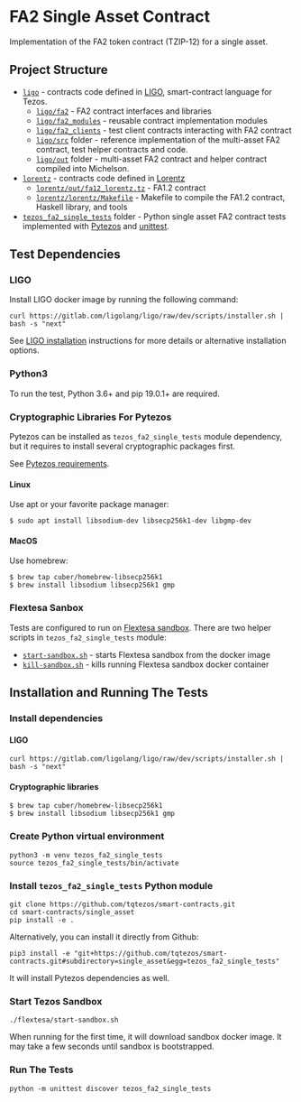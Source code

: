 # FA2 Single Asset Contract

Implementation of the FA2 token contract (TZIP-12) for a single asset.

## Project Structure

* [`ligo`](ligo/) - contracts code defined in [LIGO](https://ligolang.org/),
  smart-contract language for Tezos.
  * [`ligo/fa2`](ligo/fa2/) - FA2 contract interfaces and libraries
  * [`ligo/fa2_modules`](ligo/fa2_modules/) - reusable contract implementation modules
  * [`ligo/fa2_clients`](ligo/fa2_clients/) - test client contracts interacting
    with FA2 contract
  * [`ligo/src`](ligo/src/) folder - reference implementation of the multi-asset
    FA2 contract, test helper contracts and code.
  * [`ligo/out`](ligo/out/) folder - multi-asset FA2 contract and helper contract
    compiled into Michelson.
* [`lorentz`](lorentz/) - contracts code defined in [Lorentz](http://hackage.haskell.org/package/lorentz)
  * [`lorentz/out/fa12_lorentz.tz`](lorentz/out/fa12_lorentz.tz) - FA1.2 contract
  * [`lorentz/lorentz/Makefile`](lorentz/Makefile) - Makefile to compile the
    FA1.2 contract, Haskell library, and tools
* [`tezos_fa2_single_tests`](tezos_fa2_single_tests/) folder - Python single asset
FA2  contract tests implemented with
[Pytezos](https://github.com/baking-bad/pytezos) and
[unittest](https://docs.python.org/3/library/unittest.html).

## Test Dependencies

### LIGO

Install LIGO docker image by running the following command:

`curl https://gitlab.com/ligolang/ligo/raw/dev/scripts/installer.sh | bash -s "next"`

See [LIGO installation](https://ligolang.org/docs/intro/installation/) instructions
for more details or alternative installation options.

### Python3

To run the test, Python 3.6+ and pip 19.0.1+ are required.

### Cryptographic Libraries For Pytezos

Pytezos can be installed as `tezos_fa2_single_tests` module dependency, but it requires
to install several cryptographic packages first.

See [Pytezos requirements](https://github.com/baking-bad/pytezos#requirements).

#### Linux

Use apt or your favorite package manager:

`$ sudo apt install libsodium-dev libsecp256k1-dev libgmp-dev`

#### MacOS

Use homebrew:

```
$ brew tap cuber/homebrew-libsecp256k1
$ brew install libsodium libsecp256k1 gmp
```

### Flextesa Sanbox

Tests are configured to run on [Flextesa sandbox](https://assets.tqtezos.com/sandbox-quickstart).
There are two helper scripts in `tezos_fa2_single_tests` module:

* [`start-sandbox.sh`](./tezos_fa2_single_tests/start-sandbox.sh) - starts Flextesa
sandbox from the docker image
* [`kill-sandbox.sh`](./tezos_fa2_single_tests/kill-sandbox.sh) - kills running Flextesa
sandbox docker container

## Installation and Running The Tests

### Install dependencies

#### LIGO

`curl https://gitlab.com/ligolang/ligo/raw/dev/scripts/installer.sh | bash -s "next"`

#### Cryptographic libraries

```
$ brew tap cuber/homebrew-libsecp256k1
$ brew install libsodium libsecp256k1 gmp
```

### Create Python virtual environment

```
python3 -m venv tezos_fa2_single_tests
source tezos_fa2_single_tests/bin/activate
```

### Install `tezos_fa2_single_tests` Python module

```
git clone https://github.com/tqtezos/smart-contracts.git
cd smart-contracts/single_asset
pip install -e .
```

Alternatively, you can install it directly from Github:

`pip3 install -e "git+https://github.com/tqtezos/smart-contracts.git#subdirectory=single_asset&egg=tezos_fa2_single_tests"`

It will install Pytezos dependencies as well.

### Start Tezos Sandbox

`./flextesa/start-sandbox.sh`

When running for the first time, it will download sandbox docker image.
It may take a few seconds until sandbox is bootstrapped.

### Run The Tests

`python -m unittest discover tezos_fa2_single_tests`
